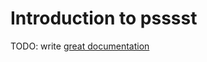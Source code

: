 # Introduction to psssst

TODO: write [great documentation](http://jacobian.org/writing/great-documentation/what-to-write/)

